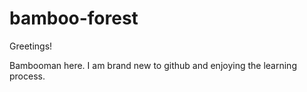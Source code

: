 # bamboo-forest

Greetings!

Bambooman here.  I am brand new to github and enjoying the learning process.
